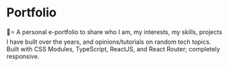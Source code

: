 # Portfolio
💼⭐ A personal e-portfolio to share who I am, my interests, my skills, projects I have built over the years, and opinions/tutorials on random tech topics. Built with CSS Modules, TypeScript, ReactJS, and React Router; completely responsive.